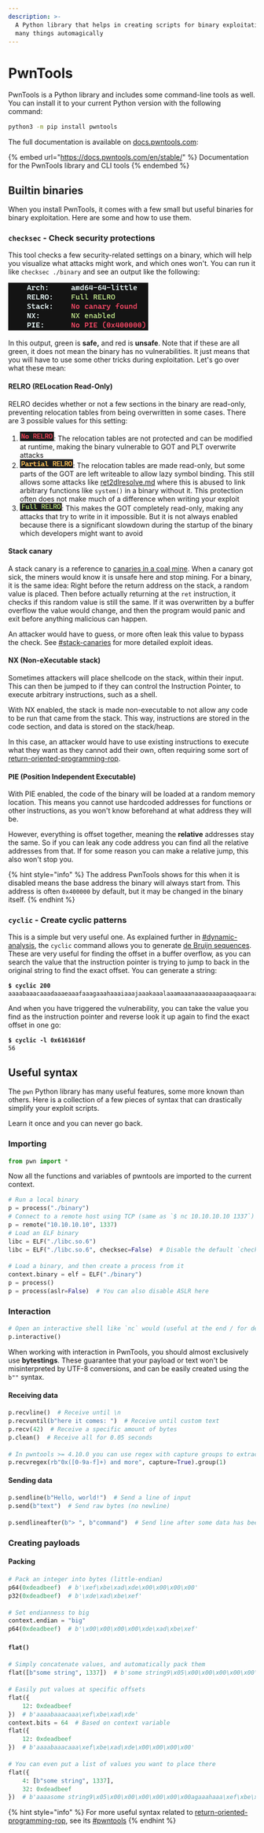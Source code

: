 ```yaml
---
description: >-
  A Python library that helps in creating scripts for binary exploitation, doing
  many things automagically
---
```


# PwnTools

PwnTools is a Python library and includes some command-line tools as well. You can install it to your current Python version with the following command:

```bash
python3 -m pip install pwntools
```

The full documentation is available on [docs.pwntools.com](https://docs.pwntools.com/en/stable/):

{% embed url="https://docs.pwntools.com/en/stable/" %}
Documentation for the PwnTools library and CLI tools
{% endembed %}

## Builtin binaries

When you install PwnTools, it comes with a few small but useful binaries for binary exploitation. Here are some and how to use them.

### `checksec` - Check security protections

This tool checks a few security-related settings on a binary, which will help you visualize what attacks might work, and which ones won't. You can run it like `checksec ./binary` and see an output like the following:

![](<../.gitbook/assets/image (3) (3).png>)

In this output, green is **safe,** and red is **unsafe**. Note that if these are all green, it does not mean the binary has no vulnerabilities. It just means that you will have to use some other tricks during exploitation. Let's go over what these mean:

#### RELRO (RELocation Read-Only)

RELRO decides whether or not a few sections in the binary are read-only, preventing relocation tables from being overwritten in some cases. There are 3 possible values for this setting:

1. ![](<../.gitbook/assets/image (6) (3).png>): The relocation tables are not protected and can be modified at runtime, making the binary vulnerable to GOT and PLT overwrite attacks
2. ![](<../.gitbook/assets/image (13).png>): The relocation tables are made read-only, but some parts of the GOT are left writeable to allow lazy symbol binding. This still allows some attacks like [ret2dlresolve.md](return-oriented-programming-rop/ret2dlresolve.md "mention") where this is abused to link arbitrary functions like `system()` in a binary without it. This protection often does not make much of a difference when writing your exploit
3. ![](<../.gitbook/assets/image (1) (2) (3).png>): This makes the GOT completely read-only, making any attacks that try to write in it impossible. But it is not always enabled because there is a significant slowdown during the startup of the binary which developers might want to avoid

#### Stack canary

A stack canary is a reference to [canaries in a coal mine](https://en.wikipedia.org/wiki/Sentinel_species#Historical_examples). When a canary got sick, the miners would know it is unsafe here and stop mining. For a binary, it is the same idea: Right before the return address on the stack, a random value is placed. Then before actually returning at the `ret` instruction, it checks if this random value is still the same. If it was overwritten by a buffer overflow the value would change, and then the program would panic and exit before anything malicious can happen.

An attacker would have to guess, or more often leak this value to bypass the check. See [#stack-canaries](stack-canaries.md#stack-canaries "mention") for more detailed exploit ideas.

#### NX (Non-eXecutable stack)

Sometimes attackers will place shellcode on the stack, within their input. This can then be jumped to if they can control the Instruction Pointer, to execute arbitrary instructions, such as a shell.&#x20;

With NX enabled, the stack is made non-executable to not allow any code to be run that came from the stack. This way, instructions are stored in the code section, and data is stored on the stack/heap.

In this case, an attacker would have to use existing instructions to execute what they want as they cannot add their own, often requiring some sort of [return-oriented-programming-rop](return-oriented-programming-rop/ "mention").&#x20;

#### PIE (Position Independent Executable)

With PIE enabled, the code of the binary will be loaded at a random memory location. This means you cannot use hardcoded addresses for functions or other instructions, as you won't know beforehand at what address they will be.&#x20;

However, everything is offset together, meaning the **relative** addresses stay the same. So if you can leak any code address you can find all the relative addresses from that. If for some reason you can make a relative jump, this also won't stop you.&#x20;

{% hint style="info" %}
The address PwnTools shows for this when it is disabled means the base address the binary will always start from. This address is often `0x400000` by default, but it may be changed in the binary itself.&#x20;
{% endhint %}

### `cyclic` - Create cyclic patterns

This is a simple but very useful one. As explained further in [#dynamic-analysis](reverse-engineering-for-pwn.md#dynamic-analysis "mention"), the `cyclic` command allows you to generate [de Bruijn sequences](https://en.wikipedia.org/wiki/De_Bruijn_sequence). These are very useful for finding the offset in a buffer overflow, as you can search the value that the instruction pointer is trying to jump to back in the original string to find the exact offset. You can generate a string:

<pre class="language-shell-session"><code class="lang-shell-session"><strong>$ cyclic 200
</strong>aaaabaaacaaadaaaeaaafaaagaaahaaaiaaajaaakaaalaaamaaanaaaoaaapaaaqaaaraaasaaataaauaaavaaawaaaxaaayaaazaabbaabcaabdaabeaabfaabgaabhaabiaabjaabkaablaabmaabnaaboaabpaabqaabraabsaabtaabuaabvaabwaabxaabyaab
</code></pre>

And when you have triggered the vulnerability, you can take the value you find as the instruction pointer and reverse look it up again to find the exact offset in one go:

<pre class="language-shell-session"><code class="lang-shell-session"><strong>$ cyclic -l 0x6161616f
</strong>56
</code></pre>

## Useful syntax

The `pwn` Python library has many useful features, some more known than others. Here is a collection of a few pieces of syntax that can drastically simplify your exploit scripts.&#x20;

Learn it once and you can never go back.

### Importing

```python
from pwn import *
```

Now all the functions and variables of pwntools are imported to the current context.&#x20;

```python
# Run a local binary
p = process("./binary")
# Connect to a remote host using TCP (same as `$ nc 10.10.10.10 1337`)
p = remote("10.10.10.10", 1337)
# Load an ELF binary
libc = ELF("./libc.so.6")
libc = ELF("./libc.so.6", checksec=False)  # Disable the default `checksec` on import

# Load a binary, and then create a process from it
context.binary = elf = ELF("./binary")
p = process()
p = process(aslr=False)  # You can also disable ASLR here
```

### Interaction

```python
# Open an interactive shell like `nc` would (useful at the end / for debugging)
p.interactive()
```

When working with interaction in PwnTools, you should almost exclusively use **bytestings**. These guarantee that your payload or text won't be misinterpreted by UTF-8 conversions, and can be easily created using the `b""` syntax.&#x20;

#### Receiving data

```python
p.recvline()  # Receive until \n
p.recvuntil(b"here it comes: ")  # Receive until custom text
p.recv(42)  # Receive a specific amount of bytes
p.clean()  # Receive all for 0.05 seconds

# In pwntools >= 4.10.0 you can use regex with capture groups to extract text
p.recvregex(rb"0x([0-9a-f]+) and more", capture=True).group(1)
```

#### Sending data

```python
p.sendline(b"Hello, world!")  # Send a line of input
p.send(b"text")  # Send raw bytes (no newline)

p.sendlineafter(b"> ", b"command")  # Send line after some data has been received
```

### Creating payloads

#### Packing

```python
# Pack an integer into bytes (little-endian)
p64(0xdeadbeef)  # b'\xef\xbe\xad\xde\x00\x00\x00\x00'
p32(0xdeadbeef)  # b'\xde\xad\xbe\xef'

# Set endianness to big
context.endian = "big"
p64(0xdeadbeef)  # b'\x00\x00\x00\x00\xde\xad\xbe\xef'
```

#### `flat()`

```python
# Simply concatenate values, and automatically pack them
flat([b"some string", 1337])  # b'some string9\x05\x00\x00\x00\x00\x00\x00'

# Easily put values at specific offsets
flat({
    12: 0xdeadbeef
})  # b'aaaabaaacaaa\xef\xbe\xad\xde'
context.bits = 64  # Based on context variable
flat({
    12: 0xdeadbeef
})  # b'aaaabaaacaaa\xef\xbe\xad\xde\x00\x00\x00\x00'

# You can even put a list of values you want to place there
flat({
    4: [b"some string", 1337],
    32: 0xdeadbeef
})  # b'aaaasome string9\x05\x00\x00\x00\x00\x00\x00agaaahaaa\xef\xbe\xad\xde\x00\x00\x00\x00'
```

{% hint style="info" %}
For more useful syntax related to [return-oriented-programming-rop](return-oriented-programming-rop/ "mention"), see its [#pwntools](return-oriented-programming-rop/#pwntools "mention")
{% endhint %}
